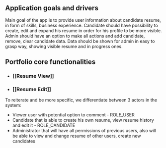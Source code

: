 ## Application goals and drivers

Main goal of the app is to provide user information about candidate resume, in form of skills, business experience. Candidate should have possibility to create, edit and expand his resume in order for his profile to be more visible. Admin should have an option to make all actions and add candidate, remove, clear candidate data. Data should be shown for admin in easy to grasp way, showing visible resume and in progress ones.
## Portfolio core functionalities

* ### [[Resume View]]
* ### [[Resume Edit]]

To reiterate and be more specific, we differentiate between 3 actors in the system:
* Viewer user with potential option to comment - ROLE_USER
* Candidate that is able to create his own resume, view resume history and edit it - ROLE_CANDIDATE
* Administrator that will have all permissions of previous users, also will be able to view and change resume of other users, create new candidates
